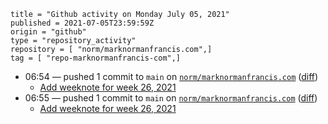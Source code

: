```
title = "Github activity on Monday July 05, 2021"
published = 2021-07-05T23:59:59Z
origin = "github"
type = "repository_activity"
repository = [ "norm/marknormanfrancis.com",]
tag = [ "repo-marknormanfrancis-com",]
```

* 06:54 — pushed 1 commit to `main` on [`norm/marknormanfrancis.com`](https://github.com/norm/marknormanfrancis.com) ([diff](https://github.com/norm/marknormanfrancis.com/compare/6ffd92086d88ac8500124ccf6e440c640d09f068..157efeb547bd6f90d8bea3ed23c85dbaac570f12))
  * [Add weeknote for week 26, 2021](https://github.com/norm/marknormanfrancis.com/commit/157efeb547bd6f90d8bea3ed23c85dbaac570f12)
* 06:55 — pushed 1 commit to `main` on [`norm/marknormanfrancis.com`](https://github.com/norm/marknormanfrancis.com) ([diff](https://github.com/norm/marknormanfrancis.com/compare/157efeb547bd6f90d8bea3ed23c85dbaac570f12..4939524c1dc3e6487a7188d1d7c5f490febf7502))
  * [Add weeknote for week 26, 2021](https://github.com/norm/marknormanfrancis.com/commit/4939524c1dc3e6487a7188d1d7c5f490febf7502)
